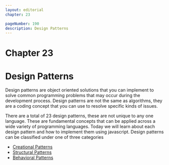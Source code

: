 ```yaml
---
layout: editorial
chapter: 23

pageNumber: 190
description: Design Patterns
---
```

# Chapter 23
# Design Patterns 

Design patterns are object oriented solutions that you can  implement to solve common programming problems that may occur during the development process. Design patterns are not the same as algorithms, they are a coding concept that you can use to resolve specific kinds of issues. 

There are a total of 23 design patterns, these are not unique to any one language. These are fundamental concepts that can be applied across a wide variety of programming languages. Today we will learn about each design pattern and how to implement them using javascript.  Design patterns can be classified under one of three categories 


* [Creational Patterns](./creational-patterns.md)
* [Structural Patterns](./structural-patterns.md)
* [Behavioral Patterns](./behavioral-patterns.md)


